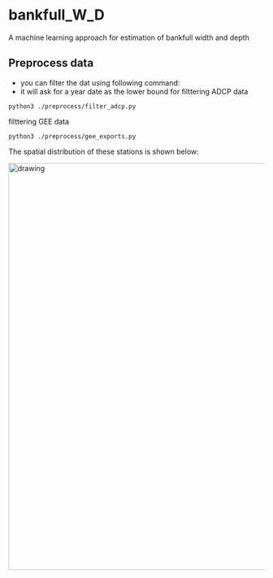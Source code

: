 # bankfull_W_D
A machine learning approach for estimation of bankfull width and depth

## Preprocess data
- you can filter the dat using following command:
- it will ask for a year date as the lower bound for filttering ADCP data

```shell
python3 ./preprocess/filter_adcp.py
```

filttering GEE data

```shell
python3 ./preprocess/gee_exports.py
```
The spatial distribution of these stations is shown below:

<img src="https://github.com/arashmodrad/bankfull_W_D/images/raw/main/stations.png" alt="drawing" width="800"/>
